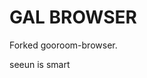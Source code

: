 # GAL BROWSER
Forked gooroom-browser.














































































seeun is smart
